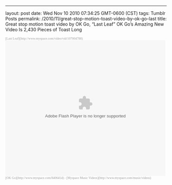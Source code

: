 ---
layout: post
date: Wed Nov 10 2010 07:34:25 GMT-0600 (CST)
tags: Tumblr Posts
permalink: /2010/11/great-stop-motion-toast-video-by-ok-go-last
title: Great stop motion toast video by OK Go, &ldquo;Last Leaf&rdquo;
OK Go&rsquo;s Amazing New Video Is 2,430 Pieces of Toast Long

<font face="Verdana" size="1" color="#999999">  
[Last Leaf](http://www.myspace.com/video/vid/107004788)  
<object width="425px" height="360px"><param name="allowScriptAccess" value="always"><param name="allowFullScreen" value="true"><param name="wmode" value="transparent"><param name="movie" value="http://mediaservices.myspace.com/services/media/embed.aspx/m=107004788,t=1,mt=video"><embed src="http://mediaservices.myspace.com/services/media/embed.aspx/m=107004788,t=1,mt=video" width="500" height="424" allowfullscreen="true" type="application/x-shockwave-flash" wmode="transparent" allowscriptaccess="always"></object>  
[OK Go](http://www.myspace.com/8406414) - [Myspace Music Videos](http://www.myspace.com/music/videos)</font>
